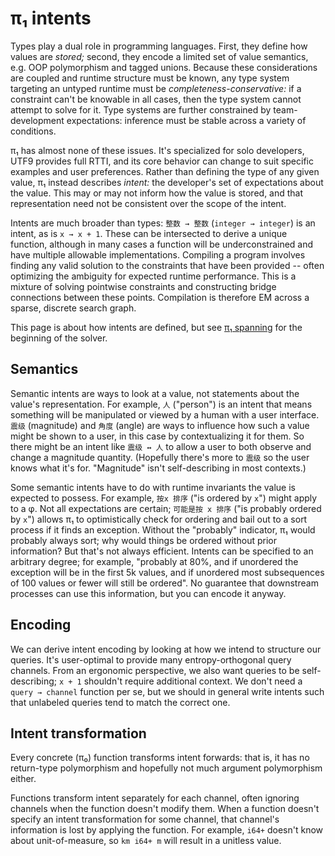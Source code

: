 # π₁ intents
Types play a dual role in programming languages. First, they define how values are _stored;_ second, they encode a limited set of value semantics, e.g. OOP polymorphism and tagged unions. Because these considerations are coupled and runtime structure must be known, any type system targeting an untyped runtime must be _completeness-conservative:_ if a constraint can't be knowable in all cases, then the type system cannot attempt to solve for it. Type systems are further constrained by team-development expectations: inference must be stable across a variety of conditions.

π₁ has almost none of these issues. It's specialized for solo developers, UTF9 provides full RTTI, and its core behavior can change to suit specific examples and user preferences. Rather than defining the type of any given value, π₁ instead describes _intent:_ the developer's set of expectations about the value. This may or may not inform how the value is stored, and that representation need not be consistent over the scope of the intent.

Intents are much broader than types: `整数 → 整数` (`integer → integer`) is an intent, as is `x → x + 1`. These can be intersected to derive a unique function, although in many cases a function will be underconstrained and have multiple allowable implementations. Compiling a program involves finding any valid solution to the constraints that have been provided -- often optimizing the ambiguity for expected runtime performance. This is a mixture of solving pointwise constraints and constructing bridge connections between these points. Compilation is therefore EM across a sparse, discrete search graph.

This page is about how intents are defined, but see [π₁ spanning](pi1-spanning.md) for the beginning of the solver.


## Semantics
Semantic intents are ways to look at a value, not statements about the value's representation. For example, `人` ("person") is an intent that means something will be manipulated or viewed by a human with a user interface. `震级` (magnitude) and `角度` (angle) are ways to influence how such a value might be shown to a user, in this case by contextualizing it for them. So there might be an intent like `震级 ↔ 人` to allow a user to both observe and change a magnitude quantity. (Hopefully there's more to `震级` so the user knows what it's for. "Magnitude" isn't self-describing in most contexts.)

Some semantic intents have to do with runtime invariants the value is expected to possess. For example, `按x 排序` ("is ordered by `x`") might apply to a φ. Not all expectations are certain; `可能是按 x 排序` ("is probably ordered by `x`") allows π₁ to optimistically check for ordering and bail out to a sort process if it finds an exception. Without the "probably" indicator, π₁ would probably always sort; why would things be ordered without prior information? But that's not always efficient. Intents can be specified to an arbitrary degree; for example, "probably at 80%, and if unordered the exception will be in the first 5k values, and if unordered most subsequences of 100 values or fewer will still be ordered". No guarantee that downstream processes can use this information, but you can encode it anyway.


## Encoding
We can derive intent encoding by looking at how we intend to structure our queries. It's user-optimal to provide many entropy-orthogonal query channels. From an ergonomic perspective, we also want queries to be self-describing; `x + 1` shouldn't require additional context. We don't need a `query → channel` function per se, but we should in general write intents such that unlabeled queries tend to match the correct one.


## Intent transformation
Every concrete (π₀) function transforms intent forwards: that is, it has no return-type polymorphism and hopefully not much argument polymorphism either.

Functions transform intent separately for each channel, often ignoring channels when the function doesn't modify them. When a function doesn't specify an intent transformation for some channel, that channel's information is lost by applying the function. For example, `i64+` doesn't know about unit-of-measure, so `km i64+ m` will result in a unitless value.
